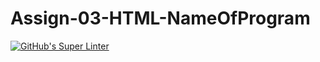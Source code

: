 # Assign-03-HTML-NameOfProgram
[![GitHub's Super Linter](https://github.com/ICS20-Programming-Remy-S/Assign-03-HTML-NameOfProgram/workflows/GitHub's%20Super%20Linter/badge.svg)](https://github.com/ICS20-Programming-Remy-S/Assign-03-HTML-NameOfProgram/actions)